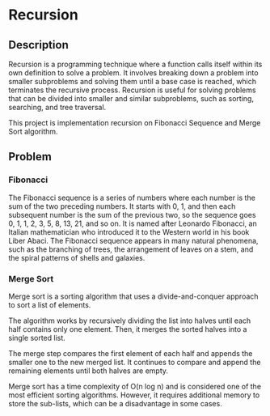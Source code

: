 # Recursion

## Description

Recursion is a programming technique where a function calls itself within its own definition to solve a problem. It involves breaking down a problem into smaller subproblems and solving them until a base case is reached, which terminates the recursive process. Recursion is useful for solving problems that can be divided into smaller and similar subproblems, such as sorting, searching, and tree traversal.

This project is implementation recursion on Fibonacci Sequence and Merge Sort algorithm.

## Problem

### Fibonacci

The Fibonacci sequence is a series of numbers where each number is the sum of the two preceding numbers. It starts with 0, 1, and then each subsequent number is the sum of the previous two, so the sequence goes 0, 1, 1, 2, 3, 5, 8, 13, 21, and so on. It is named after Leonardo Fibonacci, an Italian mathematician who introduced it to the Western world in his book Liber Abaci. The Fibonacci sequence appears in many natural phenomena, such as the branching of trees, the arrangement of leaves on a stem, and the spiral patterns of shells and galaxies.

### Merge Sort

Merge sort is a sorting algorithm that uses a divide-and-conquer approach to sort a list of elements.

The algorithm works by recursively dividing the list into halves until each half contains only one element. Then, it merges the sorted halves into a single sorted list.

The merge step compares the first element of each half and appends the smaller one to the new merged list. It continues to compare and append the remaining elements until both halves are empty.

Merge sort has a time complexity of O(n log n) and is considered one of the most efficient sorting algorithms. However, it requires additional memory to store the sub-lists, which can be a disadvantage in some cases.
